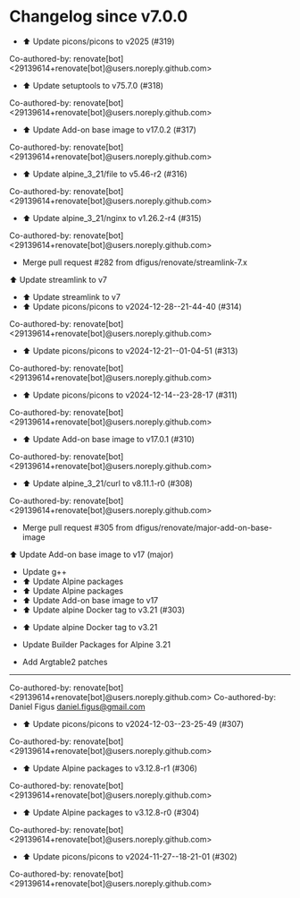 # Changelog since v7.0.0
- ⬆️ Update picons/picons to v2025 (#319)

Co-authored-by: renovate[bot] <29139614+renovate[bot]@users.noreply.github.com> 
- ⬆️ Update setuptools to v75.7.0 (#318)

Co-authored-by: renovate[bot] <29139614+renovate[bot]@users.noreply.github.com> 
- ⬆️ Update Add-on base image to v17.0.2 (#317)

Co-authored-by: renovate[bot] <29139614+renovate[bot]@users.noreply.github.com> 
- ⬆️ Update alpine_3_21/file to v5.46-r2 (#316)

Co-authored-by: renovate[bot] <29139614+renovate[bot]@users.noreply.github.com> 
- ⬆️ Update alpine_3_21/nginx to v1.26.2-r4 (#315)

Co-authored-by: renovate[bot] <29139614+renovate[bot]@users.noreply.github.com> 
- Merge pull request #282 from dfigus/renovate/streamlink-7.x

⬆️ Update streamlink to v7 
- ⬆️ Update streamlink to v7 
- ⬆️ Update picons/picons to v2024-12-28--21-44-40 (#314)

Co-authored-by: renovate[bot] <29139614+renovate[bot]@users.noreply.github.com> 
- ⬆️ Update picons/picons to v2024-12-21--01-04-51 (#313)

Co-authored-by: renovate[bot] <29139614+renovate[bot]@users.noreply.github.com> 
- ⬆️ Update picons/picons to v2024-12-14--23-28-17 (#311)

Co-authored-by: renovate[bot] <29139614+renovate[bot]@users.noreply.github.com> 
- ⬆️ Update Add-on base image to v17.0.1 (#310)

Co-authored-by: renovate[bot] <29139614+renovate[bot]@users.noreply.github.com> 
- ⬆️ Update alpine_3_21/curl to v8.11.1-r0 (#308)

Co-authored-by: renovate[bot] <29139614+renovate[bot]@users.noreply.github.com> 
- Merge pull request #305 from dfigus/renovate/major-add-on-base-image

⬆️ Update Add-on base image to v17 (major) 
- Update g++ 
- ⬆️ Update Alpine packages 
- ⬆️ Update Alpine packages 
- ⬆️ Update Add-on base image to v17 
- ⬆️ Update alpine Docker tag to v3.21 (#303)

* ⬆️ Update alpine Docker tag to v3.21

* Update Builder Packages for Alpine 3.21

* Add Argtable2 patches

---------

Co-authored-by: renovate[bot] <29139614+renovate[bot]@users.noreply.github.com>
Co-authored-by: Daniel Figus <daniel.figus@gmail.com> 
- ⬆️ Update picons/picons to v2024-12-03--23-25-49 (#307)

Co-authored-by: renovate[bot] <29139614+renovate[bot]@users.noreply.github.com> 
- ⬆️ Update Alpine packages to v3.12.8-r1 (#306)

Co-authored-by: renovate[bot] <29139614+renovate[bot]@users.noreply.github.com> 
- ⬆️ Update Alpine packages to v3.12.8-r0 (#304)

Co-authored-by: renovate[bot] <29139614+renovate[bot]@users.noreply.github.com> 
- ⬆️ Update picons/picons to v2024-11-27--18-21-01 (#302)

Co-authored-by: renovate[bot] <29139614+renovate[bot]@users.noreply.github.com> 
